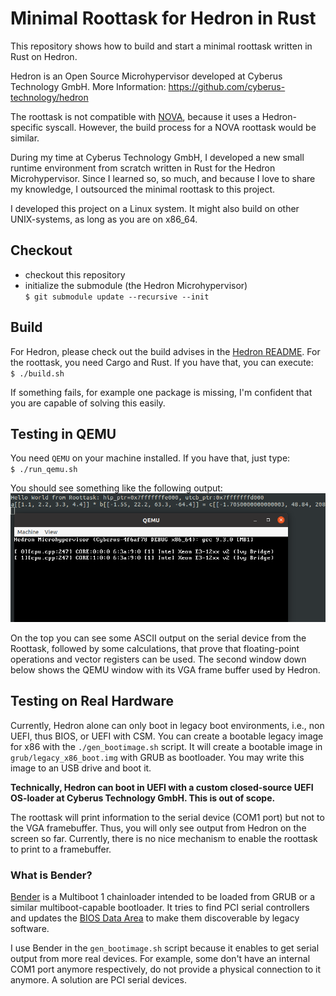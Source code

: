 # Minimal Roottask for Hedron in Rust
This repository shows how to build and start a minimal roottask written in Rust on Hedron.

Hedron is an Open Source Microhypervisor developed at Cyberus Technology GmbH.
More Information: <https://github.com/cyberus-technology/hedron>

The roottask is not compatible with [NOVA](https://github.com/udosteinberg/NOVA), because it uses a
Hedron-specific syscall. However, the build process for a NOVA roottask would be similar.

During my time at Cyberus Technology GmbH, I developed a new small runtime environment from
scratch written in Rust for the Hedron Microhypervisor. Since I learned so, so much, and because
I love to share my knowledge, I outsourced the minimal roottask to this project.

I developed this project on a Linux system. It might also build on other UNIX-systems, as long as you are on x86_64.

## Checkout
- checkout this repository
- initialize the submodule (the Hedron Microhypervisor) \
  `$ git submodule update --recursive --init`

## Build
For Hedron, please check out the build advises in the [Hedron README](https://github.com/cyberus-technology/hedron#readme).
For the roottask, you need Cargo and Rust. If you have that, you can execute: \
`$ ./build.sh`

If something fails, for example one package is missing, I'm confident that you are capable of solving this easily.

## Testing in QEMU
You need `QEMU` on your machine installed. If you have that, just type: \
`$ ./run_qemu.sh`

You should see something like the following output: \
![alt text](screenshot.png "Top: Roottask Output to Serial; Bottom: VGA Output Microhypervisor")

On the top you can see some ASCII output on the serial device from the Roottask, followed by some calculations,
that prove that floating-point operations and vector registers can be used. The second window down below shows
the QEMU window with its VGA frame buffer used by Hedron.

## Testing on Real Hardware
Currently, Hedron alone can only boot in legacy boot environments, i.e., non UEFI, thus BIOS, or UEFI with CSM.
You can create a bootable legacy image for x86 with the `./gen_bootimage.sh` script. It will create a bootable image
in `grub/legacy_x86_boot.img` with GRUB as bootloader. You may write this image to an USB drive and boot it.

**Technically, Hedron can boot in UEFI with a custom closed-source UEFI OS-loader at Cyberus Technology GmbH. This is
out of scope.**

The roottask will print information to the serial device (COM1 port) but not to the VGA framebuffer. Thus, you will
only see output from Hedron on the screen so far. Currently, there is no nice mechanism to enable the roottask to
print to a framebuffer.

### What is Bender?
[Bender](https://github.com/blitz/bender) is a Multiboot 1 chainloader intended to be loaded from GRUB or a similar
multiboot-capable bootloader. It tries to find PCI serial controllers and updates the
[BIOS Data Area](https://wiki.osdev.org/BDA#BIOS_Data_Area) to make them discoverable by legacy software.

I use Bender in the `gen_bootimage.sh` script because it enables to get serial output from more real devices.
For example, some don't have an internal COM1 port anymore respectively, do not provide a physical connection to it
anymore. A solution are PCI serial devices.
